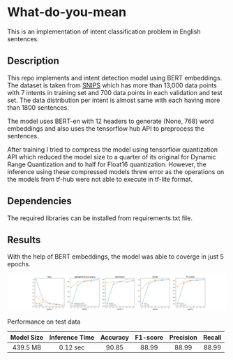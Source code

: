 # What-do-you-mean
This is an implementation of intent classification problem in English sentences.

## Description
This repo implements and intent detection model using BERT embeddings. The dataset is taken from [SNIPS](https://github.com/jianguoz/Few-Shot-Intent-Detection) which has more than 13,000 data points with 7 intents in training set and 700 data points in each validation and test set. The data distribution per intent is almost same with each having more than 1800 sentences.

The model uses BERT-en with 12 headers to generate (None, 768) word embeddings and also uses the tensorflow hub API to preprocess the sentences.

After training I tried to compress the model using tensorflow quantization API which reduced the model size to a quarter of its original for Dynamic Range Quantization and to half for Float16 quantization. However, the inference using these compressed models threw error as the operations on the models from tf-hub were not able to execute in tf-lite format.

## Dependencies
The required libraries can be installed from requirements.txt file.

## Results
With the help of BERT embeddings, the model was able to coverge in just 5 epochs.

![](https://github.com/Ayush-Mi/What-do-you-mean/blob/main/train_results.png)

Performance on test data

| Model Size | Inference Time | Accuracy | F1-score | Precision | Recall |
| :---: | :---: | :---: | :---: | :---: | :---: |
| 439.5 MB | 0.12 sec | 90.85 | 88.99 | 88.99 | 88.99 |
